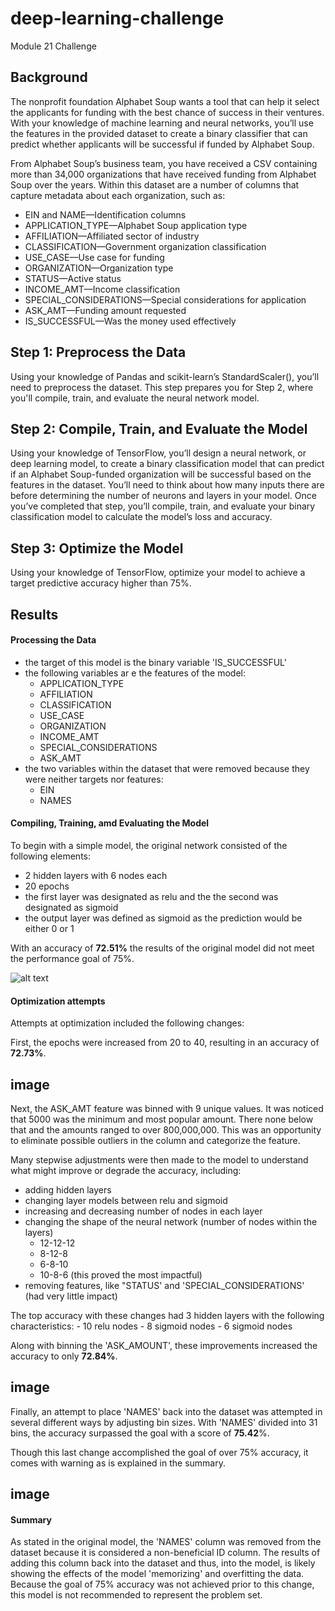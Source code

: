 # deep-learning-challenge
Module 21 Challenge

## Background
The nonprofit foundation Alphabet Soup wants a tool that can help it select the applicants for funding with the best chance of success in their ventures. With your knowledge of machine learning and neural networks, you’ll use the features in the provided dataset to create a binary classifier that can predict whether applicants will be successful if funded by Alphabet Soup.

From Alphabet Soup’s business team, you have received a CSV containing more than 34,000 organizations that have received funding from Alphabet Soup over the years. Within this dataset are a number of columns that capture metadata about each organization, such as:

- EIN and NAME—Identification columns
- APPLICATION_TYPE—Alphabet Soup application type
- AFFILIATION—Affiliated sector of industry
- CLASSIFICATION—Government organization classification
- USE_CASE—Use case for funding
- ORGANIZATION—Organization type
- STATUS—Active status
- INCOME_AMT—Income classification
- SPECIAL_CONSIDERATIONS—Special considerations for application
- ASK_AMT—Funding amount requested
- IS_SUCCESSFUL—Was the money used effectively

## Step 1: Preprocess the Data
Using your knowledge of Pandas and scikit-learn’s StandardScaler(), you’ll need to preprocess the dataset. This step prepares you for Step 2, where you'll compile, train, and evaluate the neural network model.

## Step 2: Compile, Train, and Evaluate the Model
Using your knowledge of TensorFlow, you’ll design a neural network, or deep learning model, to create a binary classification model that can predict if an Alphabet Soup-funded organization will be successful based on the features in the dataset. You’ll need to think about how many inputs there are before determining the number of neurons and layers in your model. Once you’ve completed that step, you’ll compile, train, and evaluate your binary classification model to calculate the model’s loss and accuracy.

## Step 3: Optimize the Model
Using your knowledge of TensorFlow, optimize your model to achieve a target predictive accuracy higher than 75%.

## Results
#### Processing the Data
- the target of this model is the binary variable 'IS_SUCCESSFUL'
- the following variables ar e the features of the model:
  - APPLICATION_TYPE
  - AFFILIATION
  - CLASSIFICATION
  - USE_CASE
  - ORGANIZATION
  - INCOME_AMT
  - SPECIAL_CONSIDERATIONS
  - ASK_AMT
- the two variables within the dataset that were removed because they were neither targets nor features:
  - EIN
  - NAMES

#### Compiling, Training, amd Evaluating the Model
To begin with a simple model, the original network consisted of the following elements:
  - 2 hidden layers with 6 nodes each
  - 20 epochs
  - the first layer was designated as relu and the the second was designated as sigmoid
  - the output layer was defined as sigmoid as the prediction would be either 0 or 1

With an accuracy of **72.51%** the results of the original model did not meet the performance goal of 75%.

![alt text](Image/Original_accuracy.png)

#### Optimization attempts
Attempts at optimization included the following changes:

First, the epochs were increased from 20 to 40, resulting in an accuracy of **72.73%**.

## image

Next, the ASK_AMT feature was binned with 9 unique values. It was noticed that 5000 was the minimum and most popular amount. There none below that and the amounts ranged to over 800,000,000. This was an opportunity to eliminate possible outliers in the column and categorize the feature.

Many stepwise adjustments were then made to the model to understand what might improve or degrade the accuracy, including:
  - adding hidden layers
  - changing layer models between relu and sigmoid
  - increasing and decreasing number of nodes in each layer
  - changing the shape of the neural network (number of nodes within the layers)
    - 12-12-12
    - 8-12-8
    - 6-8-10
    - 10-8-6 (this proved the most impactful)
  - removing features, like "STATUS' and 'SPECIAL_CONSIDERATIONS' (had very little impact)

The top accuracy with these changes had 3 hidden layers with the following characteristics:
    - 10 relu nodes
    - 8 sigmoid nodes
    - 6 sigmoid nodes

Along with binning the 'ASK_AMOUNT', these improvements increased the accuracy to only **72.84%**.

## image

Finally, an attempt to place 'NAMES' back into the dataset was attempted in several different ways by adjusting bin sizes. With 'NAMES' divided into 31 bins, the accuracy surpassed the goal with a score of **75.42**%. 

Though this last change accomplished the goal of over 75% accuracy, it comes with warning as is explained in the summary.

## image

#### Summary

As stated in the original model, the 'NAMES' column was removed from the dataset because it is considered a non-beneficial ID column. The results of adding this column back into the dataset and thus, into the model, is likely showing the effects of the model 'memorizing' and overfitting the data. Because the goal of 75% accuracy was not achieved prior to this change, this model is not recommended to represent the problem set. 




  


